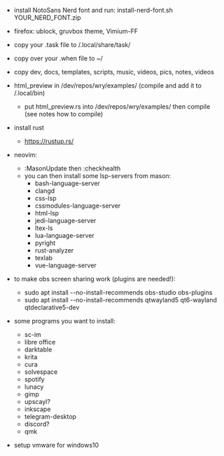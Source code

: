 * install NotoSans Nerd font and run: install-nerd-font.sh YOUR_NERD_FONT.zip
* firefox: ublock, gruvbox theme, Vimium-FF
* copy your .task file to /.local/share/task/
* copy over your .when file to ~/
* copy dev, docs, templates, scripts, music, videos, pics, notes, videos
* html_preview in /dev/repos/wry/examples/ (compile and add it to /.local/bin)
    - put html_preview.rs into /dev/repos/wry/examples/ then compile (see notes how to compile)
* install rust 
    - https://rustup.rs/
* neovim:
    - :MasonUpdate then :checkhealth
    - you can then install some lsp-servers from mason: 
        * bash-language-server
        * clangd
        * css-lsp
        * cssmodules-language-server
        * html-lsp
        * jedi-language-server
        * ltex-ls
        * lua-language-server
        * pyright
        * rust-analyzer
        * texlab
        * vue-language-server
     
* to make obs screen sharing work (plugins are needed!):
    - sudo apt install --no-install-recommends obs-studio obs-plugins
    - sudo apt install --no-install-recommends qtwayland5 qt6-wayland qtdeclarative5-dev

* some programs you want to install:
    - sc-im
    - libre office
    - darktable
    - krita
    - cura
    - solvespace
    - spotify
    - lunacy
    - gimp
    - upscayl?
    - inkscape
    - telegram-desktop
    - discord?
    - qmk

* setup vmware for windows10
